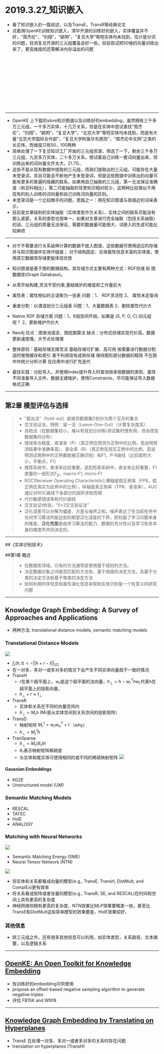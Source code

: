﻿# 2019.3.27_知识嵌入
* 看了知识嵌入的一篇综述，以及TransE，TransR等经典论文
* 试着用OpenKE训练知识嵌入，清华开源的训练好的嵌入，实体覆盖并不好，“周杰伦”，“刘翔”，“姚明”，“复旦大学”等短实体均未找到，估计是分词的问题，目测复旦开源的三元组覆盖会好一些，目前尝试把50维的向量训练出来了，更高维度的还需解决内存溢出的问题
<br>
<br>
<br>
<br>
<br>
<br>
<br>
<br>
<br>
<br>

----
* OpenKE 上下载的xlore知识图谱以及训练好的embedding，虽然拥有三千多万三元组，一千多万实体，十几万关系，但是在实体中尝试查找“周杰伦”，“刘翔”，“姚明”，“复旦大学”，“北京大学”等短实体均未找到，而是有大量“北京大学国际合作部”，“复旦大学附属华东医院”，“周杰伦中文网”之类的长实体，而维度只有50，100两种
* 简单处理了一下复旦知识工厂开放的三元组资源，筛选了一下，剩余三千多万三元组，九百多万实体，二十多万关系，想试着自己训练一套词向量出来，但训练出来的词向量文件太大，21.7G，
* 这些不是从现有数据中提取的三元组，而我们提取出的三元组，可能存在大量未登录词，并且可能会不断地产生未登录词，但是这些图谱中训练出的向量可能有更多的普遍的隐藏的联系，如果用自己抽取的三元组，第一无法保证准确度（和百科相比），第二可能抽取的背景知识相对较少，这两种比较类似于用现有的别人训练的词向量和自己训练词向量的区别。
* 未登录词是一个比较棘手的问题，思路之一：用在知识图谱与其相近的词来表示，
* 目前是文章级别的实体抽取（实体类型作为关系），实体之间的联系可能没有那么紧密，关系的类型也很单一，如果对文章进行完全抽取（包括关系抽取）的话，三元组的质量无法保证，需要的数据量可能很大，词嵌入的生成可能比较麻烦



----
* 对于不需要进行关系延伸计算的数据不放入图谱，这些数据可使用适应的存储并与知识图谱中实体作链接； 对于结构固定、实体属性信息丰富的实体类，使用其它数据库存储更能体现优势
* 知识图谱是基于图的数据结构，其存储方式主要有两种方式：RDF存储 和 图数据库(Graph Database)。
* 从零开始构建,灵活不受约束,基础维护的难度和工作量巨大
* 属性表：属性相似的主语聚为一张表 问题：1、 RDF灵活性 2、 属性未定查询
* 垂直分割：以谓语划分三元组表 问题：1、大量数据表 2、删除属性代价大
* Native RDF 存储方案 问题：1、6倍空间开销，如果是 (S, P, O, C) 四元组呢？ 2、更新维护代价大
* Neo4j 优点：图查询语言、图挖掘算法 缺点：分布式存储实现代价高，数据更新速度慢，大节点处理慢

* 整体原则：基础存储支撑灵活 基础存储可扩展、高可用 按需要进行数据分割 适时使用缓存和索引 善于利用现有成熟存储 保持图形部分数据的精简 不在图中作统计分析计算 在应用中进行扩充迭代

* 最佳实践：分批导入，并使用Index提升导入时查询效率按数据的类型、属性不同准备导入文件，数据主键维护，使用Constraints，尽可能保证导入数据格式正确


---

## 第2章 模型评估与选择
> * “留出法”（hold-out）直接将数据集D划分为两个互斥的集合
> * 交叉验证法，特例：留一法（Leave-One-Out）（计算复杂度高）
> * 自助法（在数据集较小，难以有效划分训练/测试集时很有用，但会改变数据集的分布）
> * 错误率与精度，查准率（P）（真正例在预测为正例中的比例，高说明预测结果中准确率高）、查全率（R）（真正例在现实正例中的比例，高说明测试用例中的正例都能被正确识别）和F1，P-R曲线（比较面积大小，平衡点，F1）
> * 推荐系统中，查准率比较重要，逃犯检索系统中，查全率比较重要，F1度量的一般形式$F_β$，macro-F1, micro-F1
> * ROC(Receiver Operating Characteristic),横轴是假正例率（FPR，假正例在真实为反例中的比例），纵轴是真正例率（TPR，查准率），AUC通过对ROC曲线下各部分的面积求和而得
> * 代价敏感错误率和代价曲线
> * 交叉验证t检验，“5×2交叉验证法”
> * 泛化误差可以分解为偏差、方差与噪声之和，噪声表达了在当前任务中任何学习算法所能达到的期望泛化误差的下界，即刻画了学习问题本身的难度，**泛化性能**是由学习算法的能力、数据的充分性以及学习任务本身的难度所共同决定的。


---
##《实体识别技术》

##第1章 概述

> * 在数据库领域，已有的方法通常是使用基于规则的方法。
> * 决定数据对象之间是否匹配的方法有，基于阈值的决定方法，及基于分类的决定方法和基于聚类的决定方法
> * 如何利用时序信息和属性演化信息来帮助实体识别是一个有意义的研究问题

---
## Knowledge Graph Embedding: A Survey of Approaches and Applications

* 两种方法: translational distance models, semantic matching models
### Translational Distance Models<br>
![](https://github.com/qiuxingfa/picture_/blob/master/2019/a08a42d9ba9f932ea498e6e85df7a9b.png)<br>

* $f_r(h, t) = -||h + r -t||_{1/2}$
* 在一对多，多对一或多对多的情况下会产生不同实体向量趋于一致的情况
* TransH
    * r在某个超平面上，$w_r$是这个超平面的法向量，$h_⊥=h-w_r^Thw_r$代表h在超平面上的投影向量，
    * $h_⊥+r≈t_⊥$
* TransR
    * 实体和关系在不同的向量空间内
    * $h_⊥=M_rh$  (Mr是从实体空间到关系空间的投影矩阵）
* TransD
    * 映射矩阵 $M_r^1 = w_rw_h^T + I$ （why）
    * $h_⊥= M_r^1h$
* TranSparse
    * $h_⊥= M_r(θ_r)h$
    * $θ_r$表示映射矩阵稀疏度
    * 头实体和尾实体可使用相同的或不同的稀疏映射矩阵
![](https://github.com/qiuxingfa/picture_/blob/master/2019/dba2cd9cd917af448aff817575c4ac1.png)<br>

#### Gaussian Embeddings
* KG2E
* Unstructured model (UM)

### Semantic Matching Models
* RESCAL
* TATEC
* HolE
* ANALOGY

### Matching with Neural Networks
![](https://github.com/qiuxingfa/picture_/blob/master/2019/c7f84d4df4fc32d411ff4c40ac6dc6e.png)<br>

* Semantic Matching Energy (SME)
* Neural Tensor Network (NTN)<br>

![](https://github.com/qiuxingfa/picture_/blob/master/2019/bab2dc7af64c7b85cec91f2c70cb7e9.png)<br>

* 将实体和关系都看成向量的模型(e.g., TransE, TransH, DistMult, and ComplEx)更有效率
* 将关系看成矩阵或者张量的模型(e.g., TransR, SE, and RESCAL)在时间和空间上具有更高的复杂度
* 神经网络则拥有更高的复杂度，NTN效果比MLP效果要略差一些，甚至比TransE和DistMult这些简单模型的效果要差，HolE效果较好，

### 其他信息
* 除三元组之外，还有很多其他信息可以利用，如实体类型，关系路径，文本摘要，以及逻辑关系

---
## [OpenKE: An Open Toolkit for Knowledge Embedding](http://aclweb.org/anthology/D18-2024)
* 有训练好的embedding可供使用
* propose an offset-based negative sampling algorithm to generate negative triples
* 评估 FB15K and WN18

---
## [Knowledge Graph Embedding by Translating on Hyperplanes](https://www.aaai.org/ocs/index.php/AAAI/AAAI14/paper/viewFile/8531/8546)

* TransE 在处理一对多、多对一或者多对多的关系时存在问题
* translation on hyperplanes (TransH)
